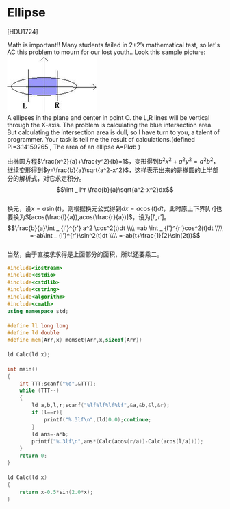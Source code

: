 # Ellipse
[HDU1724]

Math is important!! Many students failed in 2+2’s mathematical test, so let's AC this problem to mourn for our lost youth..
Look this sample picture:  
![HDU1724](_v_images/_hdu1724_1528720506_2131467032.png)  
A ellipses in the plane and center in point O. the L,R lines will be vertical through the X-axis. The problem is calculating the blue intersection area. But calculating the intersection area is dull, so I have turn to you, a talent of programmer. Your task is tell me the result of calculations.(defined PI=3.14159265 , The area of an ellipse A=PI*a*b )

由椭圆方程$\frac{x^2}{a}+\frac{y^2}{b}=1$，变形得到$b^2x^2+a^2y^2=a^2b^2$，继续变形得到$y=\frac{b}{a}\sqrt{a^2-x^2}$，这样表示出来的是椭圆的上半部分的解析式，对它求定积分。  
$$\int _ l^r \frac{b}{a}\sqrt{a^2-x^2}dx$$  
换元，设$x=a\sin(t)$，则根据换元公式得到$dx=a \cos(t)dt$，此时原上下界$[l,r]$也要换为$[acos(\frac{l}{a}),acos(\frac{r}{a})]$，设为$[l',r']$。  
$$\frac{b}{a}\int _ {l'}^{r'} a^2 \cos^2(t)dt \\\\ =ab \int _ {l'}^{r'}cos^2(t)dt \\\\ =-ab\int _ {l'}^{r'}\sin^2(t)dt \\\\ =-ab(t+\frac{1}{2}\sin(2t))$$  
当然，由于直接求求得是上面部分的面积，所以还要乘二。

```cpp
#include<iostream>
#include<cstdio>
#include<cstdlib>
#include<cstring>
#include<algorithm>
#include<cmath>
using namespace std;

#define ll long long
#define ld double
#define mem(Arr,x) memset(Arr,x,sizeof(Arr))

ld Calc(ld x);

int main()
{
	int TTT;scanf("%d",&TTT);
	while (TTT--)
	{
		ld a,b,l,r;scanf("%lf%lf%lf%lf",&a,&b,&l,&r);
		if (l==r){
			printf("%.3lf\n",(ld)0.0);continue;
		}
		ld ans=-a*b;
		printf("%.3lf\n",ans*(Calc(acos(r/a))-Calc(acos(l/a))));
	}
	return 0;
}

ld Calc(ld x)
{
	return x-0.5*sin(2.0*x);
}
```